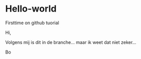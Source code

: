 # Hello-world
Firsttime on github tuorial

Hi,

Volgens mij is dit in de branche... maar  ik weet dat niet zeker...

Bo
